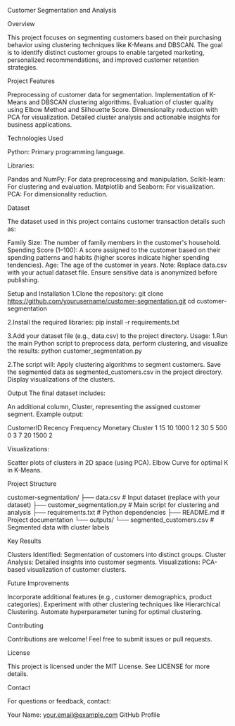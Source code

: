 Customer Segmentation and Analysis

Overview

This project focuses on segmenting customers based on their purchasing behavior using clustering techniques like K-Means and DBSCAN. The goal is to identify distinct customer groups to enable targeted marketing, personalized recommendations, and improved customer retention strategies.

Project Features

Preprocessing of customer data for segmentation.
Implementation of K-Means and DBSCAN clustering algorithms.
Evaluation of cluster quality using Elbow Method and Silhouette Score.
Dimensionality reduction with PCA for visualization.
Detailed cluster analysis and actionable insights for business applications.

Technologies Used

Python: Primary programming language.

Libraries:

Pandas and NumPy: For data preprocessing and manipulation.
Scikit-learn: For clustering and evaluation.
Matplotlib and Seaborn: For visualization.
PCA: For dimensionality reduction.

Dataset

The dataset used in this project contains customer transaction details such as:

Family Size: The number of family members in the customer's household.
Spending Score (1–100): A score assigned to the customer based on their spending patterns and habits (higher scores indicate higher spending tendencies).
Age: The age of the customer in years.
Note: Replace data.csv with your actual dataset file. Ensure sensitive data is anonymized before publishing.

Setup and Installation
1.Clone the repository:
git clone https://github.com/yourusername/customer-segmentation.git
cd customer-segmentation

2.Install the required libraries:
pip install -r requirements.txt

3.Add your dataset file (e.g., data.csv) to the project directory.
Usage:
1.Run the main Python script to preprocess data, perform clustering, and visualize the results:
python customer_segmentation.py

2.The script will:
Apply clustering algorithms to segment customers.
Save the segmented data as segmented_customers.csv in the project directory.
Display visualizations of the clusters.

Output
The final dataset includes:

An additional column, Cluster, representing the assigned customer segment.
Example output:

CustomerID	Recency	Frequency	Monetary	Cluster
1	15	10	1000	1
2	30	5	500	0
3	7	20	1500	2

Visualizations:

Scatter plots of clusters in 2D space (using PCA).
Elbow Curve for optimal K in K-Means.

Project Structure

customer-segmentation/
├── data.csv                  # Input dataset (replace with your dataset)
├── customer_segmentation.py  # Main script for clustering and analysis
├── requirements.txt          # Python dependencies
├── README.md                 # Project documentation
└── outputs/
    └── segmented_customers.csv  # Segmented data with cluster labels

Key Results

Clusters Identified: Segmentation of customers into distinct groups.
Cluster Analysis: Detailed insights into customer segments.
Visualizations: PCA-based visualization of customer clusters.

Future Improvements

Incorporate additional features (e.g., customer demographics, product categories).
Experiment with other clustering techniques like Hierarchical Clustering.
Automate hyperparameter tuning for optimal clustering.

Contributing

Contributions are welcome! Feel free to submit issues or pull requests.

License

This project is licensed under the MIT License. See LICENSE for more details.

Contact

For questions or feedback, contact:

Your Name: your.email@example.com
GitHub Profile
